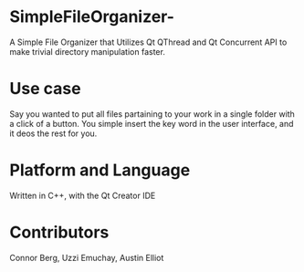 # SimpleFileOrganizer-
A Simple File Organizer that Utilizes Qt QThread and Qt Concurrent API to make trivial directory manipulation faster.
# Use case
Say you wanted to put all files partaining to your work in a single folder with a click of a button. You simple insert the key word in the user interface, and it deos the rest for you.

# Platform and Language
Written in C++, with the Qt Creator IDE

# Contributors
Connor Berg, Uzzi Emuchay, Austin Elliot
